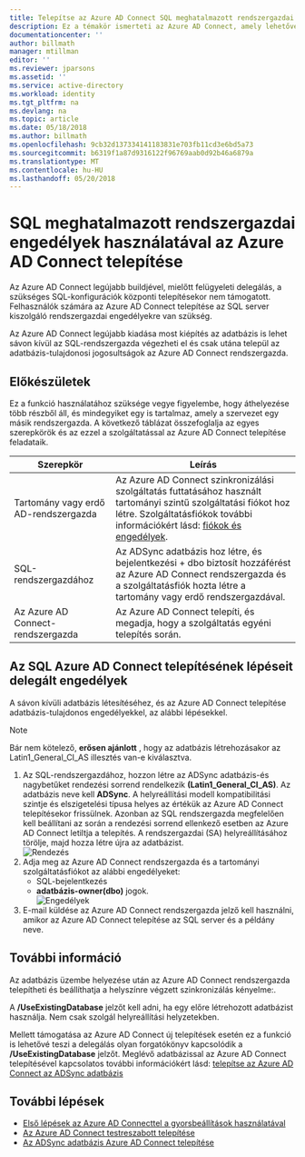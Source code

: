```yaml
---
title: Telepítse az Azure AD Connect SQL meghatalmazott rendszergazdai engedélyek használatával |} Microsoft Docs
description: Ez a témakör ismerteti az Azure AD Connect, amely lehetővé teszi egy olyan fiókkal, amely csak az SQL dbo jogosultságokkal rendelkezik a telepítéshez tartozó frissítés.
documentationcenter: ''
author: billmath
manager: mtillman
editor: ''
ms.reviewer: jparsons
ms.assetid: ''
ms.service: active-directory
ms.workload: identity
ms.tgt_pltfrm: na
ms.devlang: na
ms.topic: article
ms.date: 05/18/2018
ms.author: billmath
ms.openlocfilehash: 9cb32d137334141183831e703fb11cd3e6bd5a73
ms.sourcegitcommit: b6319f1a87d9316122f96769aab0d92b46a6879a
ms.translationtype: MT
ms.contentlocale: hu-HU
ms.lasthandoff: 05/20/2018
---
```

# <a name="install-azure-ad-connect-using-sql-delegated-administrator-permissions"></a>SQL meghatalmazott rendszergazdai engedélyek használatával az Azure AD Connect telepítése
Az Azure AD Connect legújabb buildjével, mielőtt felügyeleti delegálás, a szükséges SQL-konfigurációk központi telepítésekor nem támogatott.  Felhasználók számára az Azure AD Connect telepítése az SQL server kiszolgáló rendszergazdai engedélyekre van szükség.

Az Azure AD Connect legújabb kiadása most kiépítés az adatbázis is lehet sávon kívül az SQL-rendszergazda végezheti el és csak utána települ az adatbázis-tulajdonosi jogosultságok az Azure AD Connect rendszergazda.

## <a name="before-you-begin"></a>Előkészületek
Ez a funkció használatához szüksége vegye figyelembe, hogy áthelyezése több részből áll, és mindegyiket egy is tartalmaz, amely a szervezet egy másik rendszergazda.  A következő táblázat összefoglalja az egyes szerepkörök és az ezzel a szolgáltatással az Azure AD Connect telepítése feladataik.

|Szerepkör|Leírás|
|-----|-----|
|Tartomány vagy erdő AD-rendszergazda|Az Azure AD Connect szinkronizálási szolgáltatás futtatásához használt tartományi szintű szolgáltatási fiókot hoz létre.  Szolgáltatásfiókok további információkért lásd: [fiókok és engedélyek](active-directory-aadconnect-accounts-permissions.md).
|SQL-rendszergazdához|Az ADSync adatbázis hoz létre, és bejelentkezési + dbo biztosít hozzáférést az Azure AD Connect rendszergazda és a szolgáltatásfiók hozta létre a tartomány vagy erdő rendszergazdával.|
Az Azure AD Connect-rendszergazda|Az Azure AD Connect telepíti, és megadja, hogy a szolgáltatás egyéni telepítés során.

## <a name="steps-for-installing-azure-ad-connect-using-sql-delegated-permissions"></a>Az SQL Azure AD Connect telepítésének lépéseit delegált engedélyek
A sávon kívüli adatbázis létesítéséhez, és az Azure AD Connect telepítése adatbázis-tulajdonos engedélyekkel, az alábbi lépésekkel.

>[!NOTE]
>Bár nem kötelező, **erősen ajánlott** , hogy az adatbázis létrehozásakor az Latin1_General_CI_AS illesztés van-e kiválasztva.


1.  Az SQL-rendszergazdához, hozzon létre az ADSync adatbázis-és nagybetűket rendezési sorrend rendelkezik **(Latin1_General_CI_AS)**.  Az adatbázis neve kell **ADSync**.  A helyreállítási modell kompatibilitási szintje és elszigetelési típusa helyes az értékük az Azure AD Connect telepítésekor frissülnek.  Azonban az SQL rendszergazda megfelelően kell beállítani az során a rendezési sorrend ellenkező esetben az Azure AD Connect letiltja a telepítés.  A rendszergazdai (SA) helyreállításához törölje, majd hozza létre újra az adatbázist.</br>
![Rendezés](media/active-directory-aadconnect-sql-delegation/sql4.png)
2.  Adja meg az Azure AD Connect rendszergazda és a tartományi szolgáltatásfiókot az alábbi engedélyeket:
    - SQL-bejelentkezés 
    - **adatbázis-owner(dbo)** jogok.  </br>
![Engedélyek](media/active-directory-aadconnect-sql-delegation/sql3.png)
3.  E-mail küldése az Azure AD Connect rendszergazda jelző kell használni, amikor az Azure AD Connect telepítése az SQL server és a példány neve.

## <a name="additional-information"></a>További információ
Az adatbázis üzembe helyezése után az Azure AD Connect rendszergazda telepítheti és beállíthatja a helyszínre végzett szinkronizálás kényelme:.  

A **/UseExistingDatabase** jelzőt kell adni, ha egy előre létrehozott adatbázist használja.  Nem csak szolgál helyreállítási helyzetekben.

Mellett támogatása az Azure AD Connect új telepítések esetén ez a funkció is lehetővé teszi a delegálás olyan forgatókönyv kapcsolódik a **/UseExistingDatabase** jelzőt.  Meglévő adatbázissal az Azure AD Connect telepítésével kapcsolatos további információkért lásd: [telepítse az Azure AD Connect az ADSync adatbázis](active-directory-aadconnect-existing-database.md)


## <a name="next-steps"></a>További lépések
- [Első lépések az Azure AD Connecttel a gyorsbeállítások használatával](active-directory-aadconnect-get-started-express.md)
- [Az Azure AD Connect testreszabott telepítése](active-directory-aadconnect-get-started-custom.md)
- [Az ADSync adatbázis Azure AD Connect telepítése](active-directory-aadconnect-existing-database.md)  
